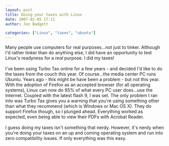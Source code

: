 ```yaml
---
layout: post
title: Doing your taxes with Linux
date: 2007-02-05 17:11
author: Jon Badgett

categories: ["Linux", "taxes", "ubuntu"]
---
```

Many people use computers for real purposes...not just to tinker.  Although I'd rather tinker than do anything else, I did have an opportunity to test Linux's readyness for a <em>real</em> purpose.  I did my taxes!<br /><br />I've been using Turbo Tax online for a few years - and decided I'd like to do the taxes from the couch this year.  Of course...the media center PC runs Ubuntu.  Years ago - this might be have been a problem - but not this year.  With the adoption of Firefox as an accepted browser (for all operating systems), Linux can now do 95% of what every PC user does...use the Internet.  Coupled with the latest flash 9, I was set.  The only problem I ran into was Turbo Tax gives you a warning that you're using something other than what they recommend (which is Windows or Mac OS X).  They do support Firefox though, so I plunged ahead.  Everything worked as expected, even being able to view their PDFs with Acrobat Reader.<br /><br />I guess doing my taxes isn't something that nerdy.  However, it's nerdy when you're doing your taxes on an up and coming operating system and run into zero compatibility issues.  If only everything was this easy.

